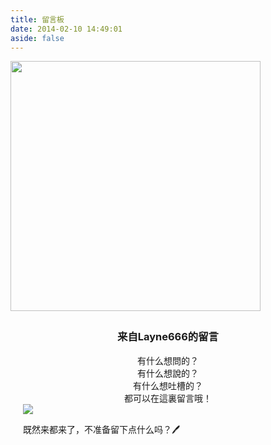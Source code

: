 ```yaml
---
title: 留言板
date: 2014-02-10 14:49:01
aside: false
---
```


<html>
 <head>
  <link rel="stylesheet" href="https://cdn.jsdelivr.net/gh/zjwo/CDN/css/messagebar.css" /> 
 </head>
 <body>
  <div id="computer">
   <div id="maincontent">
      <form>
       <div class="formmain">
        <img src="https://bed.layne666.cn/images/2021/02/12/0e5d33720495159e7938e572ffaba896.jpg" height="400px" />
        <div style="padding: 5px 20px;">
         <center>
          <h3 calss="title3">来自Layne666的留言</h3>
         </center>
         <center class="comments">
          有什么想問的？
          <br />有什么想說的？
          <br />有什么想吐槽的？
          <br />都可以在這裏留言哦！
          <br />
         </center>
         <div class="bottomcontent">
          <img class="bottomimg" src="https://cdn.jsdelivr.net/gh/cpddo/blend@master/20210216/U0968ee80fd5c4f05a02bdda9709b041eE.webp" />
         </div>
         <p class="bottomhr">既然来都来了，不准备留下点什么吗？🖊</p>
        </div>
       </div>
      </form>
   </div>
  </div>
 </body>
</html>
